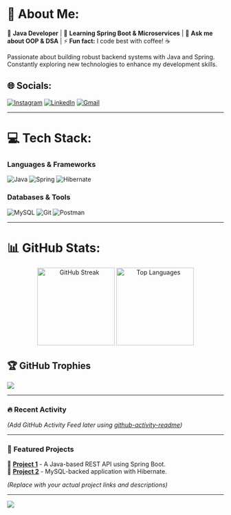 # 💫 About Me:
🔭 **Java Developer** | 🌱 **Learning Spring Boot & Microservices** | 💬 **Ask me about OOP & DSA** | ⚡ **Fun fact:** I code best with coffee! ☕  

Passionate about building robust backend systems with Java and Spring. Constantly exploring new technologies to enhance my development skills.  

## 🌐 Socials:
[![Instagram](https://img.shields.io/badge/Instagram-%23E4405F.svg?logo=Instagram&logoColor=white)](https://instagram.com/satyam_o07)
[![LinkedIn](https://img.shields.io/badge/LinkedIn-%230077B5.svg?logo=linkedin&logoColor=white)](https://linkedin.com/in/satyampyasi21/)
[![Gmail](https://img.shields.io/badge/Gmail-D14836?logo=gmail&logoColor=white)](mailto:satyampyasi565@gmail.com)  

---

# 💻 Tech Stack:
### **Languages & Frameworks**  
![Java](https://img.shields.io/badge/Java-ED8B00?logo=openjdk&logoColor=white)
![Spring](https://img.shields.io/badge/Spring-6DB33F?logo=spring&logoColor=white)
![Hibernate](https://img.shields.io/badge/Hibernate-59666C?logo=hibernate&logoColor=white)  

### **Databases & Tools**  
![MySQL](https://img.shields.io/badge/MySQL-4479A1?logo=mysql&logoColor=white)
![Git](https://img.shields.io/badge/Git-F05032?logo=git&logoColor=white)
![Postman](https://img.shields.io/badge/Postman-FF6C37?logo=postman&logoColor=white)  

---

# 📊 GitHub Stats:
<div align="center">
  <img height="180em" src="https://streak-stats.demolab.com/?user=satyampyasi&theme=radical" alt="GitHub Streak" />
  <img height="180em" src="https://github-readme-stats.vercel.app/api/top-langs/?username=satyampyasi&theme=radical&layout=compact&langs_count=8" alt="Top Languages" />
</div>

## 🏆 GitHub Trophies
![](https://github-profile-trophy.vercel.app/?username=satyampyasi&theme=radical&margin-w=15&no-frame=true&rank=SSS,SS,S,AAA,AA,A,B,C)

---

### 🔥 **Recent Activity**  
<!--START_SECTION:activity-->  
*(Add GitHub Activity Feed later using [github-activity-readme](https://github.com/jamesgeorge007/github-activity-readme))*  
<!--END_SECTION:activity-->  

---

### 📌 **Featured Projects**  
🔹 **[Project 1](https://github.com/satyampyasi/...)** - A Java-based REST API using Spring Boot.  
🔹 **[Project 2](https://github.com/satyampyasi/...)** - MySQL-backed application with Hibernate.  

*(Replace with your actual project links and descriptions)*  

---

[![](https://visitcount.itsvg.in/api?id=satyampyasi&color=6&icon=6&pretty=true)](https://visitcount.itsvg.in)  
